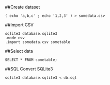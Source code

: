 ##Create dataset
```
( echo 'a,b,c' ; echo '1,2,3' ) > somedata.csv
```
##Import CSV
```
sqlite3 database.sqlite3
.mode csv
.import somedata.csv sometable
```
##Select data
```
SELECT * FROM sometable;
```
##SQL Convert SQLite3
```
sqlite3 database.sqlite3 < db.sql
```
